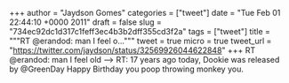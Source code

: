
+++
author = "Jaydson Gomes"
categories = ["tweet"]
date = "Tue Feb 01 22:44:10 +0000 2011"
draft = false
slug = "734ec92dc1d317c1feff3ec4b3b2dff355cd3f2a"
tags = ["tweet"]
title = """RT @erandod: man I feel o..."""
tweet = true
micro = true
tweet_url = "https://twitter.com/jaydson/status/32569926044622848"
+++
RT @erandod: man I feel old --&gt; RT: 17 years ago today, Dookie was released by @GreenDay Happy Birthday you poop throwing monkey you.
